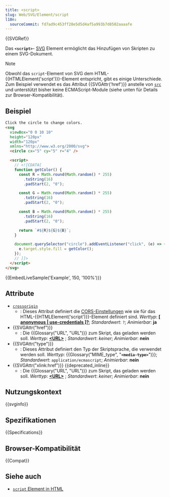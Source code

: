 ```yaml
---
title: <script>
slug: Web/SVG/Element/script
l10n:
  sourceCommit: fd7ad9c453ff28e5d5d4af5a993b7d8502aaaafe
---
```


{{SVGRef}}

Das **`<script>`**- [SVG](/de/docs/Web/SVG) Element ermöglicht das Hinzufügen von Skripten zu einem SVG-Dokument.

> [!NOTE]
> Obwohl das `script`-Element von SVG dem HTML-{{HTMLElement('script')}}-Element entspricht, gibt es einige Unterschiede. Zum Beispiel verwendet es das Attribut {{SVGAttr('href')}} anstelle von [`src`](/de/docs/Web/HTML/Element/script#src) und unterstützt bisher keine ECMAScript-Module (siehe unten für Details zur Browser-Kompatibilität).

## Beispiel

```html
Click the circle to change colors.
<svg
  viewBox="0 0 10 10"
  height="120px"
  width="120px"
  xmlns="http://www.w3.org/2000/svg">
  <circle cx="5" cy="5" r="4" />

  <script>
    // <![CDATA[
    function getColor() {
      const R = Math.round(Math.random() * 255)
        .toString(16)
        .padStart(2, "0");

      const G = Math.round(Math.random() * 255)
        .toString(16)
        .padStart(2, "0");

      const B = Math.round(Math.random() * 255)
        .toString(16)
        .padStart(2, "0");

      return `#${R}${G}${B}`;
    }

    document.querySelector("circle").addEventListener("click", (e) => {
      e.target.style.fill = getColor();
    });
    // ]]>
  </script>
</svg>
```

{{EmbedLiveSample('Example', 150, '100%')}}

## Attribute

- [`crossorigin`](/de/docs/Web/HTML/Element/script#crossorigin)
  - : Dieses Attribut definiert die [CORS-Einstellungen](/de/docs/Web/HTML/Attributes/crossorigin) wie sie für das HTML-{{HTMLElement('script')}}-Element definiert sind.
    _Werttyp_: [**[ anonymous | use-credentials ]?**](/de/docs/Web/CSS/string); _Standardwert_: `?`; _Animierbar_: **ja**
- {{SVGAttr("href")}}
  - : Die {{Glossary("URL", "URL")}} zum Skript, das geladen werden soll.
    _Werttyp_: **[\<URL>](/de/docs/Web/SVG/Content_type#url)** ; _Standardwert_: _keiner_; _Animierbar_: **nein**
- {{SVGAttr("type")}}
  - : Dieses Attribut definiert den Typ der Skriptsprache, die verwendet werden soll.
    _Werttyp_: {{Glossary("MIME_type", "**`<media-type>`**")}}; _Standardwert_: `application/ecmascript`; _Animierbar_: **nein**
- {{SVGAttr("xlink:href")}} {{deprecated_inline}}
  - : Die {{Glossary("URL", "URL")}} zum Skript, das geladen werden soll.
    _Werttyp_: **[\<URL>](/de/docs/Web/SVG/Content_type#url)** ; _Standardwert_: _keiner_; _Animierbar_: **nein**

## Nutzungskontext

{{svginfo}}

## Spezifikationen

{{Specifications}}

## Browser-Kompatibilität

{{Compat}}

## Siehe auch

- [`script` Element in HTML](/de/docs/Web/HTML/Element/script)
